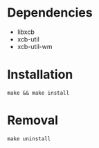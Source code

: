 # Dependencies

- libxcb
- xcb-util
- xcb-util-wm

# Installation

    make && make install

# Removal

    make uninstall
